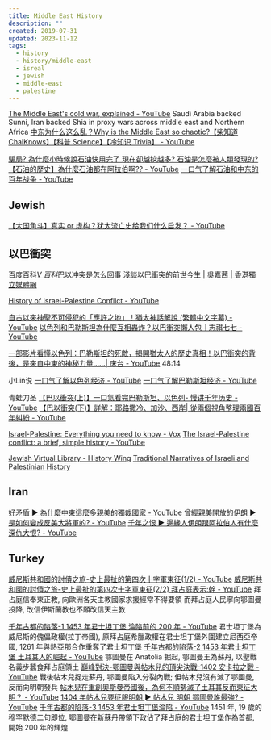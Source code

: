 ```yaml
---
title: Middle East History
description: ""
created: 2019-07-31
updated: 2023-11-12
tags:
  - history
  - history/middle-east
  - isreal
  - jewish
  - middle-east
  - palestine
---
```


[The Middle East's cold war, explained - YouTube](https://www.youtube.com/watch?v=veMFCFyOwFI)
Saudi Arabia backed Sunni, Iran backed Shia in proxy wars across middle east and Northern Africa
[中东为什么这么乱？Why is the Middle East so chaotic?【柴知道 ChaiKnows】【科普 Science】【冷知识 Trivia】 - YouTube](https://www.youtube.com/watch?v=exjVfT6uRrg)

[騙局? 為什麼小時候說石油快用完了 現在卻越挖越多? 石油是怎麼被人類發現的?【石油的歷史】為什麼石油都在阿拉伯啊?? - YouTube](https://www.youtube.com/watch?v=jPqDwsgnTv8)
[一口气了解石油和中东的百年战争 - YouTube](https://www.youtube.com/watch?v=ssssR1hxiTw)

## Jewish

[【大国角斗】真实 or 虚构？犹太流亡史给我们什么启发？ - YouTube](https://www.youtube.com/watch?v=EETY1qqm43k)

## 以巴衝突

[百度百科*V 百科*巴以冲突是怎么回事](https://baike.baidu.com/vbaike/%E5%B7%B4%E4%BB%A5%E5%86%B2%E7%AA%81%E6%98%AF%E6%80%8E%E4%B9%88%E5%9B%9E%E4%BA%8B/22179)
[淺談以巴衝突的前世今生 | 吳嘉茜 | 香港獨立媒體網](http://www.inmediahk.net/node/1024948)

[History of Israel-Palestine Conflict - YouTube](https://www.youtube.com/watch?v=m19F4IHTVGc)

[自古以來神聖不可侵犯的「應許之地」！猶太神話解說 (繁體中文字幕) - YouTube](https://www.youtube.com/watch?v=mJTqcjWeodc)
[以色列和巴勒斯坦為什麼互相轟炸？以巴衝突懶人包｜志祺七七 - YouTube](https://www.youtube.com/watch?v=14bIuc0PHPY)

[一部影片看懂以色列：巴勒斯坦的死敵，揭開猶太人的歷史真相！以巴衝突的背後，是來自中東的神秘力量……| 床台 - YouTube](https://www.youtube.com/watch?v=8HfCt5NLyzg) 48:14

小Lin说
[一口气了解以色列经济 - YouTube](https://www.youtube.com/watch?v=YY2Q4XDmZDE)
[一口气了解巴勒斯坦经济 - YouTube](https://www.youtube.com/watch?v=YLs7h3Qwwjw)

青蛙刀圣
[【巴以衝突(上)】一口氣看完巴勒斯坦、以色列- 慢讲千年历史 - YouTube](https://www.youtube.com/watch?v=jn9l3PodaXY)
[【巴以衝突(下)】詳解：耶路撒冷、加沙、西岸| 從兩個視角整理兩國百年糾紛 - YouTube](https://www.youtube.com/watch?v=WOYycmsSacY)

[Israel-Palestine: Everything you need to know - Vox](https://www.vox.com/2018/11/20/18079996/israel-palestine-conflict-guide-explainer)
[The Israel-Palestine conflict: a brief, simple history - YouTube](https://www.youtube.com/watch?v=iRYZjOuUnlU)

[Jewish Virtual Library - History Wing](https://www.jewishvirtuallibrary.org/history)
[Traditional Narratives of Israeli and Palestinian History](https://www.jewishvirtuallibrary.org/traditional-narratives-of-israeli-and-palestinian-history)

## Iran

[好矛盾 ► 為什麼中東這麼多親美的獨裁國家 - YouTube](https://www.youtube.com/watch?v=PsafO5r10Rs)
[曾經親美開放的伊朗 ▶ 是如何變成反美大將軍的? - YouTube](https://www.youtube.com/watch?v=7Cplz5Ejj5s)
[千年之恨 ▶ 邊緣人伊朗跟阿拉伯人有什麼深仇大恨? - YouTube](https://www.youtube.com/watch?v=hOkhbNAZwtM)

## Turkey

[威尼斯共和國的討債之旅-史上最扯的第四次十字軍東征(1/2) - YouTube](https://www.youtube.com/watch?v=i5Y4VzIVnwM)
[威尼斯共和國的討債之旅-史上最扯的第四次十字軍東征(2/2) 拜占庭表示:幹 - YouTube](https://www.youtube.com/watch?v=M3ISKR76aaQ)
拜占庭信奉東正教, 向歐洲各天主教國家求援經常不得要領
而拜占庭人民寧向鄂圖曼投降, 改信伊斯蘭教也不願改信天主教

[千年古都的陷落-1 1453 年君士坦丁堡 淪陷前的 200 年 - YouTube](https://www.youtube.com/watch?v=DalX0PjdFNY)
君士坦丁堡為威尼斯的傀儡政權(拉丁帝國), 原拜占庭希臘政權在君士坦丁堡外圍建立尼西亞帝國, 1261 年與熱亞那合作重奪了君士坦丁堡
[千年古都的陷落-2 1453 年君士坦丁堡 土耳其人的崛起 - YouTube](https://www.youtube.com/watch?v=T82ByIqNMXc)
鄂圖曼在 Anatolia 掘起, 鄂圖曼王為蘇丹, 以聖戰名義步蠶食拜占庭領土
[巔峰對決-鄂圖曼與帖木兒的頂尖決戰-1402 安卡拉之戰 - YouTube](https://www.youtube.com/watch?v=YkY8kJIM_4M) 戰後帖木兒捉走蘇丹, 鄂圖曼陷入分裂內戰; 但帖木兒沒有滅了鄂圖曼, 反而向明朝發兵
[帖木兒在重創奧斯曼帝國後，為何不順勢滅了土耳其反而東征大明？ - YouTube](https://www.youtube.com/watch?v=gUWLTcUM6P8)
[1404 年帖木兒要征服明朝 ► 帖木兒 明朝 鄂圖曼誰最強? - YouTube](https://www.youtube.com/watch?v=veenyAmLJSk)
[千年古都的陷落-3 1453 年君士坦丁堡淪陷 - YouTube](https://www.youtube.com/watch?v=acf5-uPfVBo) 1451 年, 19 歲的穆罕默德二句即位, 鄂圖曼在新蘇丹帶領下政佔了拜占庭的君士坦丁堡作為首都, 開始 200 年的輝煌
